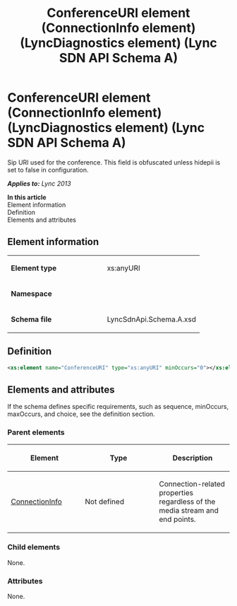 ﻿---
title: ConferenceURI element (ConnectionInfo element) (LyncDiagnostics element) (Lync SDN API Schema A)
TOCTitle: ConferenceURI element
ms:assetid: 59c78e4b-161d-6352-02d5-98b57bbe9622
ms:mtpsurl: https://msdn.microsoft.com/en-us/library/Dn454991(v=office.15)
ms:contentKeyID: 57260874
ms.date: 07/24/2014
mtps_version: v=office.15
dev_langs:
- xml
---

# ConferenceURI element (ConnectionInfo element) (LyncDiagnostics element) (Lync SDN API Schema A)

Sip URI used for the conference. This field is obfuscated unless hidepii is set to false in configuration.


_**Applies to:** Lync 2013_

**In this article**  
Element information  
Definition  
Elements and attributes  

## Element information

<table>
<colgroup>
<col style="width: 50%" />
<col style="width: 50%" />
</colgroup>
<tbody>
<tr class="odd">
<td><p><strong>Element type</strong></p></td>
<td><p>xs:anyURI</p></td>
</tr>
<tr class="even">
<td><p><strong>Namespace</strong></p></td>
<td><p></p></td>
</tr>
<tr class="odd">
<td><p><strong>Schema file</strong></p></td>
<td><p>LyncSdnApi.Schema.A.xsd</p></td>
</tr>
</tbody>
</table>


## Definition

``` xml
<xs:element name="ConferenceURI" type="xs:anyURI" minOccurs="0"></xs:element>
```

## Elements and attributes

If the schema defines specific requirements, such as sequence, minOccurs, maxOccurs, and choice, see the definition section.

### Parent elements

<table>
<colgroup>
<col style="width: 33%" />
<col style="width: 33%" />
<col style="width: 33%" />
</colgroup>
<thead>
<tr class="header">
<th><p>Element</p></th>
<th><p>Type</p></th>
<th><p>Description</p></th>
</tr>
</thead>
<tbody>
<tr class="odd">
<td><p><a href="connectioninfo-element-lyncdiagnostics-element-lync-sdn-api-schema-a.md">ConnectionInfo</a></p></td>
<td><p>Not defined</p></td>
<td><p>Connection-related properties regardless of the media stream and end points.</p></td>
</tr>
</tbody>
</table>


### Child elements

None.

### Attributes

None.

